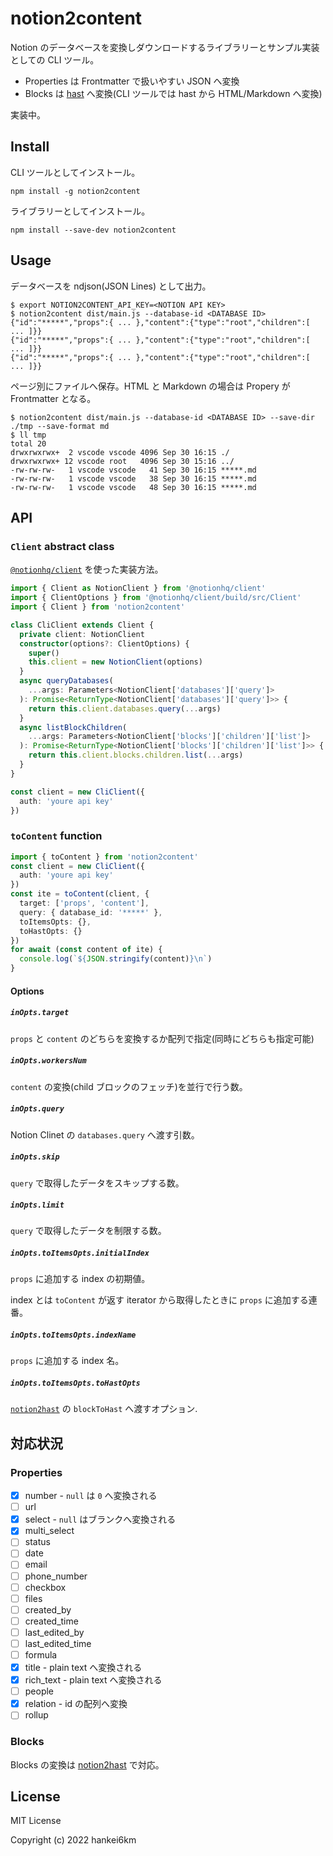 # notion2content

Notion のデータベースを変換しダウンロードするライブラリーとサンプル実装としての CLI ツール。

- Properties は Frontmatter で扱いやすい JSON へ変換
- Blocks は [hast](https://github.com/syntax-tree/hast) へ変換(CLI ツールでは hast から HTML/Markdown へ変換)

実装中。

## Install

CLI ツールとしてインストール。

```
npm install -g notion2content
```

ライブラリーとしてインストール。

```
npm install --save-dev notion2content
```

## Usage

データベースを ndjson(JSON Lines) として出力。

```
$ export NOTION2CONTENT_API_KEY=<NOTION API KEY>
$ notion2content dist/main.js --database-id <DATABASE ID>
{"id":"*****","props":{ ... },"content":{"type":"root","children":[ ... ]}}
{"id":"*****","props":{ ... },"content":{"type":"root","children":[ ... ]}}
{"id":"*****","props":{ ... },"content":{"type":"root","children":[ ... ]}}
```

ページ別にファイルへ保存。HTML と Markdown の場合は Propery が Frontmatter となる。

```
$ notion2content dist/main.js --database-id <DATABASE ID> --save-dir ./tmp --save-format md
$ ll tmp
total 20
drwxrwxrwx+  2 vscode vscode 4096 Sep 30 16:15 ./
drwxrwxrwx+ 12 vscode root   4096 Sep 30 15:16 ../
-rw-rw-rw-   1 vscode vscode   41 Sep 30 16:15 *****.md
-rw-rw-rw-   1 vscode vscode   38 Sep 30 16:15 *****.md
-rw-rw-rw-   1 vscode vscode   48 Sep 30 16:15 *****.md
```

## API

### `Client` abstract class

[`@notionhq/client`](https://www.npmjs.com/package/@notionhq/client) を使った実装方法。

```typescript
import { Client as NotionClient } from '@notionhq/client'
import { ClientOptions } from '@notionhq/client/build/src/Client'
import { Client } from 'notion2content'

class CliClient extends Client {
  private client: NotionClient
  constructor(options?: ClientOptions) {
    super()
    this.client = new NotionClient(options)
  }
  async queryDatabases(
    ...args: Parameters<NotionClient['databases']['query']>
  ): Promise<ReturnType<NotionClient['databases']['query']>> {
    return this.client.databases.query(...args)
  }
  async listBlockChildren(
    ...args: Parameters<NotionClient['blocks']['children']['list']>
  ): Promise<ReturnType<NotionClient['blocks']['children']['list']>> {
    return this.client.blocks.children.list(...args)
  }
}

const client = new CliClient({
  auth: 'youre api key'
})
```

### `toContent` function

```typescript
import { toContent } from 'notion2content'
const client = new CliClient({
  auth: 'youre api key'
})
const ite = toContent(client, {
  target: ['props', 'content'],
  query: { database_id: '*****' },
  toItemsOpts: {},
  toHastOpts: {}
})
for await (const content of ite) {
  console.log(`${JSON.stringify(content)}\n`)
}
```

#### Options

##### `inOpts.target`

`props` と `content` のどちらを変換するか配列で指定(同時にどちらも指定可能)

##### `inOpts.workersNum`

`content` の変換(child ブロックのフェッチ)を並行で行う数。

##### `inOpts.query`

Notion Clinet の `databases.query` へ渡す引数。

##### `inOpts.skip`

`query` で取得したデータをスキップする数。

##### `inOpts.limit`

`query` で取得したデータを制限する数。

##### `inOpts.toItemsOpts.initialIndex`

`props` に追加する index の初期値。

index とは `toContent` が返す iterator から取得したときに `props` に追加する連番。

##### `inOpts.toItemsOpts.indexName`

`props` に追加する index 名。

##### `inOpts.toItemsOpts.toHastOpts`

[`notion2hast`](https://github.com/hankei6km/notion2hast) の `blockToHast` へ渡すオプション.

## 対応状況

### Properties

- [x] number - `null` は `0` へ変換される
- [ ] url
- [x] select - `null` はブランクへ変換される
- [x] multi_select
- [ ] status
- [ ] date
- [ ] email
- [ ] phone_number
- [ ] checkbox
- [ ] files
- [ ] created_by
- [ ] created_time
- [ ] last_edited_by
- [ ] last_edited_time
- [ ] formula
- [x] title - plain text へ変換される
- [x] rich_text - plain text へ変換される
- [ ] people
- [x] relation - id の配列へ変換
- [ ] rollup

### Blocks

Blocks の変換は [notion2hast](https://github.com/hankei6km/notion2hast#%E5%AF%BE%E5%BF%9C%E7%8A%B6%E6%B3%81) で対応。

## License

MIT License

Copyright (c) 2022 hankei6km
